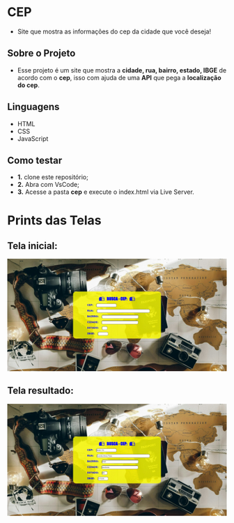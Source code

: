 # CEP
- Site que mostra as informações do cep da cidade que você deseja!
  
## Sobre o Projeto

- Esse projeto é um site que mostra a **cidade, rua, bairro, estado, IBGE** de acordo com o **cep**, isso com ajuda de uma **API** que pega a **localização do cep**.

## Linguagens

- HTML
- CSS
- JavaScript

## Como testar

- **1.** clone este repositório;
- **2.** Abra com VsCode;
- **3.** Acesse a pasta **cep** e execute o index.html via Live Server.

# Prints das Telas

## Tela inicial:

![Tela01](./telas/tela01.jpeg)

## Tela resultado:

![Tela01](./telas/tela02.jpeg)
